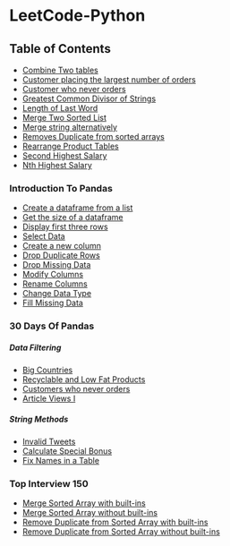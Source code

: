 # LeetCode-Python

## Table of Contents
- [Combine Two tables](https://github.com/Adeen317/Leetcode-Python/blob/adeen_space/Combine%20Two%20Tables.py)
- [Customer placing the largest number of orders](https://github.com/Adeen317/Leetcode-Python/blob/adeen_space/Customer%20placing%20largest%20number%20of%20orders.py)
- [Customer who never orders](https://github.com/Adeen317/Leetcode-Python/blob/adeen_space/Customer%20who%20never%20places%20orders.py)
- [Greatest Common Divisor of Strings](https://github.com/Adeen317/Leetcode-Python/blob/adeen_space/Greatest%20common%20divisor%20of%20strings.py)
- [Length of Last Word](https://github.com/Adeen317/Leetcode-Python/blob/main/length_of_last_word.py)
- [Merge Two Sorted List](https://github.com/Adeen317/Leetcode-Python/blob/main/Merge%20two%20sorted%20list.py)
- [Merge string alternatively](https://github.com/Adeen317/Leetcode-Python/blob/adeen_space/Merge%20Strings%20Alternatively.py)
- [Removes Duplicate from sorted arrays](https://github.com/Adeen317/Leetcode-Python/blob/main/removes%20duplicate%20from%20sorted%20arrays.py)
- [Rearrange Product Tables](https://github.com/Adeen317/Leetcode-Python/blob/adeen_space/rearrange%20product%20tables.py)
- [Second Highest Salary](https://github.com/Adeen317/Leetcode-Python/blob/adeen_space/Second_highest_salary.py)
- [Nth Highest Salary](https://github.com/Adeen317/Leetcode-Python/blob/adeen_space/Nth_highest_salary.py)

### Introduction To Pandas
- [Create a dataframe from a list](https://github.com/Adeen317/Leetcode-Python/blob/adeen_space/Create%20a%20dataframe%20from%20a%20list.py)
- [Get the size of a dataframe](https://github.com/Adeen317/Leetcode-Python/blob/adeen_space/Get%20the%20size%20of%20a%20Dataframe.py)
- [Display first three rows](https://github.com/Adeen317/Leetcode-Python/blob/adeen_space/Display%20first%20three%20rows.py)
- [Select Data](https://github.com/Adeen317/Leetcode-Python/blob/adeen_space/Select%20Data.py)
- [Create a new column](https://github.com/Adeen317/Leetcode-Python/blob/adeen_space/Create%20a%20new%20column.py)
- [Drop Duplicate Rows](https://github.com/Adeen317/Leetcode-Python/blob/main/Drop%20Duplicate%20rows.py)
- [Drop Missing Data](https://github.com/Adeen317/Leetcode-Python/blob/main/Drop%20missing%20Data.py)
- [Modify Columns](https://github.com/Adeen317/Leetcode-Python/blob/main/Modify%20Columns.py)
- [Rename Columns](https://github.com/Adeen317/Leetcode-Python/blob/main/Rename%20Columns.py)
- [Change Data Type](https://github.com/Adeen317/Leetcode-Python/blob/main/Change%20Data%20Type.py)
- [Fill Missing Data](https://github.com/Adeen317/Leetcode-Python/blob/main/Fill%20Missing%20Data.py)


### 30 Days Of Pandas

##### Data Filtering
- [Big Countries](https://github.com/Adeen317/Leetcode-Python/blob/adeen_space/30%20Days%20Of%20Pandas/Big%20Countries.py)
- [Recyclable and Low Fat Products](https://github.com/Adeen317/Leetcode-Python/blob/adeen_space/30%20Days%20Of%20Pandas/Customers%20who%20never%20orders.py)
- [Customers who never orders](https://github.com/Adeen317/Leetcode-Python/blob/adeen_space/Display%20first%20three%20rows.py)
- [Article Views I](https://github.com/Adeen317/Leetcode-Python/blob/adeen_space/30%20Days%20Of%20Pandas/Article%20Views%20I.py)

##### String Methods
- [Invalid Tweets](https://github.com/Adeen317/Leetcode-Python/blob/adeen_space/30%20Days%20Of%20Pandas/Invalid%20Tweets.py)
- [Calculate Special Bonus](https://github.com/Adeen317/Leetcode-Python/blob/adeen_space/30%20Days%20Of%20Pandas/Calculate%20Special%20Bonus.py)
- [Fix Names in a Table](https://github.com/Adeen317/Leetcode-Python/blob/adeen_space/30%20Days%20Of%20Pandas/Fix%20Names%20in%20a%20Table.py)



### Top Interview 150
- [Merge Sorted Array with built-ins](https://github.com/Adeen317/Leetcode-Python/blob/adeen_space/Top%20Interview%20150/Merge%20Sorted%20Array%20(With%20Built-ins).py)
- [Merge Sorted Array without built-ins](https://github.com/Adeen317/Leetcode-Python/blob/adeen_space/Top%20Interview%20150/Merge%20Sorted%20Array%20(Without%20Built-ins).py)
- [Remove Duplicate from Sorted Array with built-ins](https://github.com/Adeen317/Leetcode-Python/blob/adeen_space/Top%20Interview%20150/Remove%20Duplicate%20from%20sorted%20array(with%20built-ins).py)
- [Remove Duplicate from Sorted Array without built-ins](https://github.com/Adeen317/Leetcode-Python/blob/adeen_space/Top%20Interview%20150/Remove%20Duplicate%20from%20sorted%20array(without%20built-ins).py)




